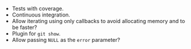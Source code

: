 - Tests with coverage.
- Continuous integration.
- Allow iterating using only callbacks to avoid allocating memory and to be faster?
- Plugin for `git show`.
- Allow passing `NULL` as the `error` parameter?
